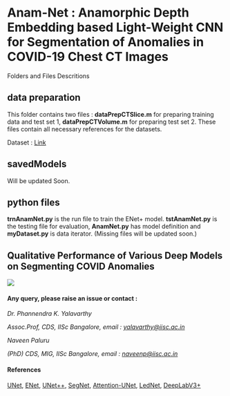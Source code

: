 
# Anam-Net : Anamorphic Depth Embedding based Light-Weight CNN for Segmentation of Anomalies in COVID-19 Chest CT Images

Folders and Files Descritions

## data preparation

This folder contains two files : **dataPrepCTSlice.m**  for preparing training data and test set 1, **dataPrepCTVolume.m**
for preparing test set 2. These files contain all necessary references for the datasets.

Dataset : [Link](http://medicalsegmentation.com/covid19/)

## savedModels

Will be updated Soon.


## python files

**trnAnamNet.py** is the run file to train the ENet+ model. **tstAnamNet.py** is the testing file for evaluation, **AnamNet.py** has model definition and **myDataset.py** is data iterator. (Missing files will be updated soon.)

## Qualitative Performance of Various Deep Models on Segmenting COVID Anomalies
</p>
  <img src="https://github.com/NaveenPaluru/Segmentation-COVID-19/blob/master/finalresults.png">
</p>



#### Any query, please raise an issue or contact :

*Dr. Phannendra  K. Yalavarthy* 

*Assoc.Prof, CDS, IISc Bangalore, email : yalavarthy@iisc.ac.in*

*Naveen Paluru*

*(PhD) CDS, MIG, IISc Bangalore,  email : naveenp@iisc.ac.in*

#### References
[UNet](https://link.springer.com/chapter/10.1007/978-3-319-24574-4_28), [ENet](https://arxiv.org/abs/1606.02147), [UNet++](https://arxiv.org/abs/1807.10165),
[SegNet](https://arxiv.org/pdf/1511.00561.pdf), [Attention-UNet](https://arxiv.org/abs/1804.03999), [LedNet](https://arxiv.org/abs/1905.02423), [DeepLabV3+](https://arxiv.org/abs/1802.02611)
